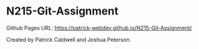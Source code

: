 # N215-Git-Assignment
 
Github Pages URL: https://patrick-webdev.github.io/N215-Git-Assignment/

Created by Patrick Caldwell and Joshua Peterson.
